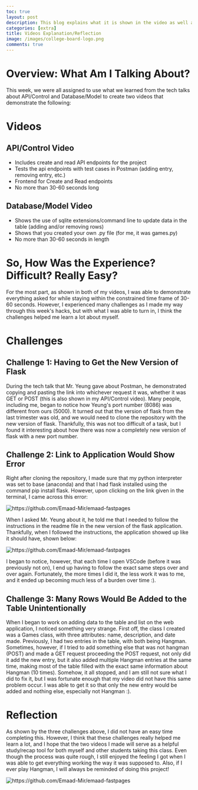 ```yaml
---
toc: true
layout: post
description: This blog explains what it is shown in the video as well as reflects some of the challenges I faced while doing this week's hacks.
categories: [extra]
title: Videos Explanation/Reflection
image: /images/college-board-logo.png
comments: true
---
```


# Overview: What Am I Talking About?
This week, we were all assigned to use what we learned from the tech talks about API/Control and Database/Model to create two videos that demonstrate the following:

# Videos

## API/Control Video
- Includes create and read API endpoints for the project
- Tests the api endpoints with test cases in Postman (adding entry, removing entry, etc.)
- Frontend for Create and Read endpoints
- No more than 30-60 seconds long

## Database/Model Video
- Shows the use of sqlite extensions/command line to update data in the table (adding and/or removing rows)
- Shows that you created your own .py file (for me, it was games.py)
- No more than 30-60 seconds in length

# So, How Was the Experience? Difficult? Really Easy?

For the most part, as shown in both of my videos, I was able to demonstrate everything asked for while staying within the constrained time frame of 30-60 seconds. However, I experienced many challenges as I made my way through this week's hacks, but with what I was able to turn in, I think the challenges helped me learn a lot about myself.

# Challenges

## Challenge 1: Having to Get the New Version of Flask

During the tech talk that Mr. Yeung gave about Postman, he demonstrated copying and pasting the link into whichever request it was, whether it was GET or POST (this is also shown in my API/Control video). Many people, including me, began to notice how Yeung's port number (8086) was different from ours (5000). It turned out that the version of flask from the last trimester was old, and we would need to clone the repository with the new version of flask. Thankfully, this was not too difficult of a task, but I found it interesting about how there was now a completely new version of flask with a new port number.

## Challenge 2: Link to Application Would Show Error

Right after cloning the repository, I made sure that my python interpreter was set to base (anaconda) and that I had flask installed using the command pip install flask. However, upon clicking on the link given in the terminal, I came across this error:

![]({{site.baseurl}}/images/operationerror.png "https://github.com/Emaad-Mir/emaad-fastpages")

When I asked Mr. Yeung about it, he told me that I needed to follow the instructions in the readme file in the new version of the flask application. Thankfully, when I followed the instructions, the application showed up like it should have, shown below:

![]({{site.baseurl}}/images/yay.png "https://github.com/Emaad-Mir/emaad-fastpages")

I began to notice, however, that each time I open VSCode (before it was previously not on), I end up having to follow the exact same steps over and over again. Fortunately, the more times I did it, the less work it was to me, and it ended up becoming much less of a burden over time :).

## Challenge 3: Many Rows Would Be Added to the Table Unintentionally

When I began to work on adding data to the table and list on the web application, I noticed something very strange. First off, the class I created was a Games class, with three attributes: name, description, and date made. Previously, I had two entries in the table, with both being Hangman. Sometimes, however, if I tried to add something else that was not hangman (POST) and made a GET request proceeding the POST request, not only did it add the new entry, but it also added multiple Hangman entries at the same time, making most of the table filled with the exact same information about Hangman (10 times). Somehow, it all stopped, and I am still not sure what I did to fix it, but I was fortunate enough that my video did not have this same problem occur. I was able to get it so that only the new entry would be added and nothing else, especially not Hangman :).


# Reflection

As shown by the three challenges above, I did not have an easy time completing this. However, I think that these challenges really helped me learn a lot, and I hope that the two videos I made will serve as a helpful study/recap tool for both myself and other students taking this class. Even though the process was quite rough, I still enjoyed the feeling I got when I was able to get everything working the way it was supposed to. Also, if I ever play Hangman, I will always be reminded of doing this project!


![]({{site.baseurl}}/images/hangman.png "https://github.com/Emaad-Mir/emaad-fastpages")





